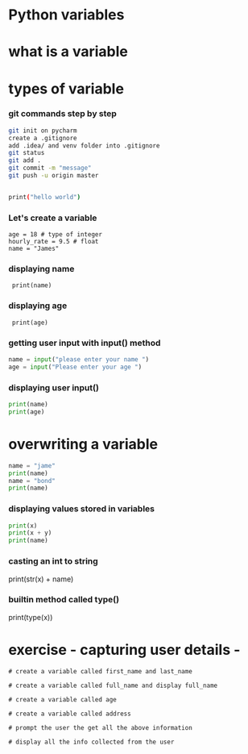 # Python variables
# what is a variable
# types of variable 

### git commands step by step
```bash
git init on pycharm
create a .gitignore
add .idea/ and venv folder into .gitignore
git status
git add .
git commit -m "message"
git push -u origin master
```
```bash

print("hello world")
```
### Let's create a variable
```
age = 18 # type of integer
hourly_rate = 9.5 # float
name = "James"
```
### displaying name 
``` print(name)```

### displaying age
``` print(age)```


### getting user input with input() method
```python
name = input("please enter your name ")
age = input("Please enter your age ")
```

### displaying user input()
```python
print(name)
print(age)
```
# overwriting a variable
```python
name = "jame"
print(name)
name = "bond"
print(name)
```
### displaying values stored in variables

```python
print(x)
print(x + y)
print(name)
````
### casting an int to string
print(str(x) + name)


### builtin method called type()
print(type(x))


# exercise - capturing user details -
```
# create a variable called first_name and last_name

# create a variable called full_name and display full_name

# create a variable called age 

# create a variable called address

# prompt the user the get all the above information

# display all the info collected from the user

```